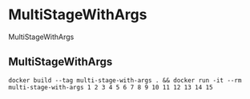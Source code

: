 # MultiStageWithArgs
MultiStageWithArgs

## MultiStageWithArgs

```console
docker build --tag multi-stage-with-args . && docker run -it --rm multi-stage-with-args 1 2 3 4 5 6 7 8 9 10 11 12 13 14 15
```

